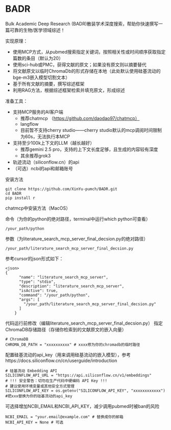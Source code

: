 # BADR
Bulk Academic Deep Research (BADR)散装学术深度搜索，帮助你快速撰写一篇可靠的生物/医学领域综述！

实现原理：
* 使用MCP方式，从pubmed搜索指定关键词，按照相关性或时间顺序获取指定篇数的条目（默认为20）
* 使用sci-hub或PMC，获得文献的原文；如果没有原文则以摘要替代
* 将文献原文以临时ChromaDb的形式存储在本地（此处默认使用硅基流动的bge-m3嵌入模型切割文本）
* 基于所有文献的摘要，撰写综述框架
* 利用RAG方法，根据综述框架检索并填充原文，形成综述

准备工具：
* 支持MCP服务的AI客户端
  * 推荐chatmcp （https://github.com/daodao97/chatmcp）
  * langflow
  * 目前暂不支持cherry studio——cherry studio默认的mcp调阅时间限制为60s，无法执行本MCP
* 支持至少100k上下文的LLM（越长越好）
  * 推荐gemini 2.5 pro，支持的上下文长度足够，且生成的内容较有深度
  * 其余推荐grok3
* 轨迹流动（siliconflow.cn）的api
* （可选）ncbi的api和邮箱账号


安装方法
```
git clone https://github.com/XinYu-pumch/BADR.git
cd BADR
pip install r
```
chatmcp中安装方法（MacOS）

命令（为你的python的绝对路径，terminal中运行which python可查看）
```
/your_path/python
```
参数（为literature_search_mcp_server_final_decsion.py的绝对路径）
```
/your_path/literature_search_mcp_server_final_decsion.py
```

参考cursor的json形式如下：
```
<json>
{
      "name": "literature_search_mcp_server",
      "type": "stdio",
      "description": "literature_search_mcp_server",
      "isActive": true,
      "command": "/your_path/python",
      "args": [
        "/your_path/literature_search_mcp_server_final_decsion.py"
      ]
    }
 ```   


代码运行前修改（编辑literature_search_mcp_server_final_decsion.py）
指定ChromaDB存储路径（存储你检索到的文献原文的嵌入向量）
```
# ChromaDB
CHROMA_DB_PATH = "xxxxxxxxxx" # xxxx修为你的chromadb的临时路径
```
配置硅基流动的api_key（用来调用硅基流动的嵌入模型），参考https://docs.siliconflow.cn/cn/userguide/introduction
```
# 硅基流动 Embedding API
SILICONFLOW_API_URL = "https://api.siliconflow.cn/v1/embeddings"
# !!! 安全警告：切勿在生产代码中硬编码 API Key !!!
# 建议使用环境变量或其他安全方式管理
SILICONFLOW_API_KEY = os.getenv("SILICONFLOW_API_KEY", "xxxxxxxxxxxx") #把xxx替换为你的硅基流动的api_key
```
可选择增加NCBI_EMAIL和NCBI_API_KEY，减少调用pubmed时被ban的风险
```
NCBI_EMAIL = "your.email@example.com" # 替换成你的邮箱
NCBI_API_KEY = None # 可选
```








